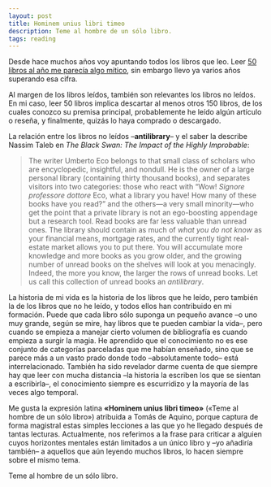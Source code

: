 ```yaml
---
layout: post
title: Hominem unius libri timeo
description: Teme al hombre de un sólo libro.
tags: reading
---
```


Desde hace muchos años voy apuntando todos los libros que leo. Leer [50 libros
al año me parecía algo mítico][2], sin embargo llevo ya varios años superando
esa cifra.

Al margen de los libros leídos, también son relevantes los libros no leídos. En
mi caso, leer 50 libros implica descartar al menos otros 150 libros, de los
cuales conozco su premisa principal, probablemente he leído algún artículo o
reseña, y finalmente, quizás lo haya comprado o descargado.

La relación entre los libros no leídos –**antilibrary**– y el saber la describe
Nassim Taleb en *The Black Swan: The Impact of the Highly Improbable*:

> The writer Umberto Eco belongs to that small class of scholars who are
encyclopedic, insightful, and nondull. He is the owner of a large personal
library (containing thirty thousand books), and separates visitors into two
categories: those who react with “Wow! *Signore professore dottore* Eco, what a
library you have! How many of these books have you read?” and the others—a very
small minority—who get the point that a private library is not an ego-boosting
appendage but a research tool. Read books are far less valuable than unread
ones. The library should contain as much of *what you do not know* as your
financial means, mortgage rates, and the currently tight real-estate market
allows you to put there. You will accumulate more knowledge and more books as
you grow older, and the growing number of unread books on the shelves will look
at you menacingly. Indeed, the more you know, the larger the rows of unread
books. Let us call this collection of unread books an *antilibrary*.

La historia de mi vida es la historia de los libros que he leído, pero también
la de los libros que no he leído, y todos ellos han contribuido en mi
formación. Puede que cada libro sólo suponga un pequeño avance –o uno muy
grande, según se mire, hay libros que te pueden cambiar la vida–, pero cuando se
empieza a manejar cierto volumen de bibliografía es cuando empieza a surgir la
magia. He aprendido que el conocimiento no es ese conjunto de categorías
parceladas que me habían enseñado, sino que se parece más a un vasto prado
donde todo –absolutamente todo– está interrelacionado. También ha sido
revelador darme cuenta de que siempre hay que leer con mucha distancia –la
historia la escriben los que se sientan a escribirla–, el conocimiento siempre
es escurridizo y la mayoría de las veces algo temporal.

Me gusta la expresión latina **«Hominem unius libri timeo»** («Teme al hombre
de un sólo libro») atribuida a Tomás de Aquino, porque captura de forma
magistral estas simples lecciones a las que yo he llegado después de tantas
lecturas. Actualmente, nos referimos a la frase para criticar a alguien cuyos
horizontes mentales están limitados a un único libro y –yo añadiría también– a
aquellos que aún leyendo muchos libros, lo hacen siempre sobre el mismo tema.

Teme al hombre de un sólo libro.


[2]: /the-mythical-50-books-year/
